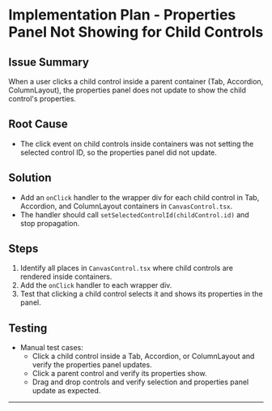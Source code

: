 # Implementation Plan - Properties Panel Not Showing for Child Controls

## Issue Summary
When a user clicks a child control inside a parent container (Tab, Accordion, ColumnLayout), the properties panel does not update to show the child control's properties.

## Root Cause
- The click event on child controls inside containers was not setting the selected control ID, so the properties panel did not update.

## Solution
- Add an `onClick` handler to the wrapper div for each child control in Tab, Accordion, and ColumnLayout containers in `CanvasControl.tsx`.
- The handler should call `setSelectedControlId(childControl.id)` and stop propagation.

## Steps
1. Identify all places in `CanvasControl.tsx` where child controls are rendered inside containers.
2. Add the `onClick` handler to each wrapper div.
3. Test that clicking a child control selects it and shows its properties in the panel.

## Testing
- Manual test cases:
  - Click a child control inside a Tab, Accordion, or ColumnLayout and verify the properties panel updates.
  - Click a parent control and verify its properties show.
  - Drag and drop controls and verify selection and properties panel update as expected.

---
